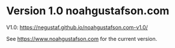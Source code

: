 # Version 1.0 noahgustafson.com

V1.0: https://negustaf.github.io/noahgustafson.com-v1.0/

See https://www.noahgustafson.com for the current version.
